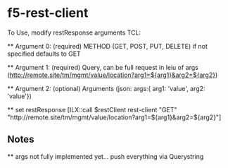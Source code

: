 # f5-rest-client

To Use, modify restResponse arguments TCL:

  **  Argument 0: (required) METHOD (GET, POST, PUT, DELETE)
    if not specified defaults to GET
  
  **  Argument 1: (required) Query, can be full request in leiu of args 
    (http://remote.site/tm/mgmt/value/location?arg1=${arg1}&arg2=${arg2})
  
  **  Argument 2: (optional) Arguments (json: args:{ arg1: 'value', arg2: 'value'})
  
  **  set restResponse [ILX::call $restClient rest-client "GET" "http://remote.site/tm/mgmt/value/location?arg1=${arg1}&arg2=${arg2}"]
  
  ## Notes
  **  args not fully implemented yet... push everything via Querystring
